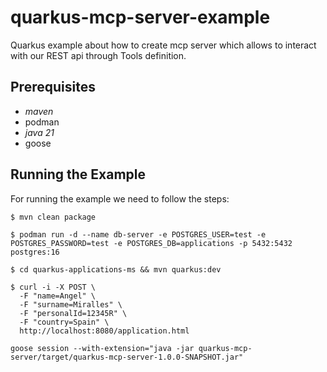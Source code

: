 # quarkus-mcp-server-example

Quarkus example about how to create mcp server which allows to interact with our REST api through Tools definition.

## Prerequisites

* _maven_
* podman
* _java 21_
* goose

## Running the Example

For running the example we need to follow the steps:

```console
$ mvn clean package
```

```console
$ podman run -d --name db-server -e POSTGRES_USER=test -e POSTGRES_PASSWORD=test -e POSTGRES_DB=applications -p 5432:5432 postgres:16
```

```console
$ cd quarkus-applications-ms && mvn quarkus:dev
```

```console
$ curl -i -X POST \
  -F "name=Angel" \
  -F "surname=Miralles" \
  -F "personalId=12345R" \
  -F "country=Spain" \
  http://localhost:8080/application.html
```

```console
goose session --with-extension="java -jar quarkus-mcp-server/target/quarkus-mcp-server-1.0.0-SNAPSHOT.jar"
```

